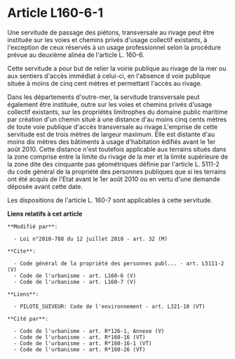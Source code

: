 # Article L160-6-1

Une servitude de passage des piétons, transversale au rivage peut être instituée sur les voies et chemins privés d'usage
collectif existants, à l'exception de ceux réservés à un usage professionnel selon la procédure prévue au deuxième alinéa de
l'article L. 160-6. 

Cette servitude a pour but de relier la voirie publique au rivage de la mer ou aux sentiers d'accès immédiat à celui-ci, en
l'absence d voie publique située à moins de cinq cent mètres et permettant l'accès au rivage. 

Dans les départements d'outre-mer, la servitude transversale peut également être instituée, outre sur les voies et chemins
privés d'usage collectif existants, sur les propriétés limitrophes du domaine public maritime par création d'un chemin situé
à une distance d'au moins cinq cents mètres de toute voie publique d'accès transversale au rivage.L'emprise de cette
servitude est de trois mètres de largeur maximum. Elle est distante d'au moins dix mètres des bâtiments à usage d'habitation
édifiés avant le 1er août 2010. Cette distance n'est toutefois applicable aux terrains situés dans la zone comprise entre la
limite du rivage de la mer et la limite supérieure de la zone dite des cinquante pas géométriques définie par l'article L.
5111-2 du code général de la propriété des personnes publiques que si les terrains ont été acquis de l'Etat avant le 1er août
2010 ou en vertu d'une demande déposée avant cette date. 

Les dispositions de l'article L. 160-7 sont applicables à cette servitude.

**Liens relatifs à cet article**

	**Modifié par**:

	  - Loi n°2010-788 du 12 juillet 2010 - art. 32 (M)

	**Cite**:

	  - Code général de la propriété des personnes publ... - art. L5111-2 (V)
	  - Code de l'urbanisme - art. L160-6 (V)
	  - Code de l'urbanisme - art. L160-7 (V)

	**Liens**:

	  - PILOTE_SUIVEUR: Code de l'environnement - art. L321-10 (VT)

	**Cité par**:

	  - Code de l'urbanisme - art. R*126-1, Annexe (V)
	  - Code de l'urbanisme - art. R*160-16 (VT)
	  - Code de l'urbanisme - art. R*160-16-1 (VT)
	  - Code de l'urbanisme - art. R*160-26 (VT)
